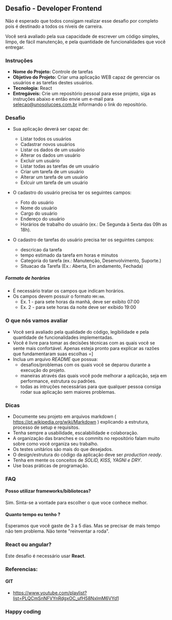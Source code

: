 ## Desafio - Developer Frontend

Não é esperado que todos consigam realizar esse desafio por completo pois  é destinado a todos os níveis de carreira.

Você será avaliado pela sua capacidade de escrever um código simples, limpo, de fácil manutenção, e pela quantidade de funcionalidades que você entregar.

### Instruções

- **Nome do Projeto:** Controle de tarefas
- **Objetivo do Projeto:** Criar uma aplicação WEB capaz de gerenciar os usuários e as tarefas destes usuários.
- **Tecnologia:** React
- **Entregáveis:** Crie um repositório pessoal para esse projeto, siga as instruções abaixo e então envie um e-mail para selecao@unosolucoes.com.br informando o link do repositório.

### Desafio

- Sua aplicação deverá ser capaz de:
    - Listar todos os usuários
    - Cadastrar novos usuários
    - Listar os dados de um usuário
    - Alterar os dados um usuário
    - Excluir um usuário
    - Listar todas as tarefas de um usuário
    - Criar um tarefa de um usuário
    - Alterar um tarefa de um usuário
    - Exlcuir um tarefa de um usuário

- O cadastro do usuário precisa ter os seguintes campos:
    - Foto do usuário
    - Nome do usuário
    - Cargo do usuário
    - Endereço do usuário
    - Horários de trabalho do usuário (ex.: De Segunda à Sexta das 09h as 18h).
    
- O cadastro de tarefas do usuário precisa ter os seguintes campos:
    - descricao da tarefa
    - tempo estimado da tarefa em horas e minutos
    - Categoria do tarefa (ex.: Manutenção, Desenvolvimento, Suporte.)
    - Situacao da Tarefa (Ex.: Aberta, Em andamento, Fechada)

##### Formato de horários
- É necessário tratar os campos que indicam horários. 
- Os campos devem possuir o formato `HH:mm`.
    - Ex. 1 - para sete horas da manhã, deve ser exibito 07:00
    - Ex. 2 - para sete horas da noite deve ser exibido 19:00

### O que nós vamos avaliar

- Você será avaliado pela qualidade do código, legibilidade e pela quantidade de funcionalidades implementadas.
- Você é livre para tomar as decisões técnicas com as quais você se sente mais confortável. Apenas esteja pronto para explicar as razões que fundamentaram suas escolhas =]
- Inclua um arquivo *README* que possua:
  - desafios/problemas com os quais você se deparou durante a execução do projeto.
  - maneiras através das quais você pode melhorar a aplicação, seja em performance, estrutura ou padrões. 
  - todas as intruções necessárias para que qualquer pessoa consiga rodar sua aplicação sem maiores problemas.

### Dicas

- Documente seu projeto em arquivos markdown ( https://pt.wikipedia.org/wiki/Markdown ) explicando a estrutura, processo de setup e requisitos.
- Tenha sempre a usabilidade, escalabilidade e colaboração.
- A organização das branches e os commits no repositório falam muito sobre como você organiza seu trabalho.
- Os testes unitários são mais do que desejados.
- O design/estrutura do código da aplicação deve ser *production ready*.
- Tenha em mente os conceitos de *SOLID, KISS, YAGNI e DRY*.
- Use boas práticas de programação.

### FAQ

#### Posso utilizar frameworks/bibliotecas?

Sim. Sinta-se a vontade para escolher o que voce conhece melhor.

#### Quanto tempo eu tenho ?

Esperamos que você gaste de 3 a 5 dias.  Mas se precisar de mais tempo não tem problema. Não tente "reinventar a roda".

### React ou angular?

Este desafio é necessário usar **React**.

### Referencias:

#### GIT

* https://www.youtube.com/playlist?list=PLQCmSnNFVYnRdgxOC_ufH58NxlmM6VYd1

### Happy coding 
